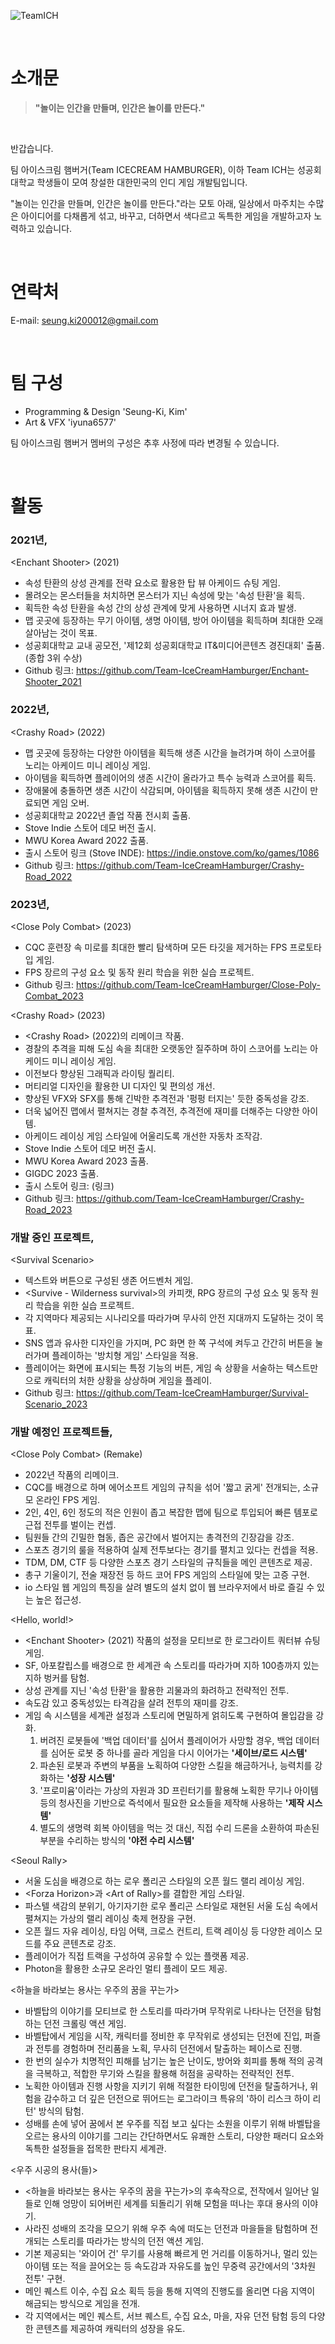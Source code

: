 

![TeamICH](https://user-images.githubusercontent.com/62886544/231495377-a81b9c19-3415-4611-a3ac-e12413c662d2.png)

<br/>

# 소개문

> **"놀이는 인간을 만들며, 인간은 놀이를 만든다."**

<br/>

반갑습니다.

팀 아이스크림 햄버거(Team ICECREAM HAMBURGER), 이하 Team ICH는 성공회대학교 학생들이 모여 창설한 대한민국의 인디 게임 개발팀입니다.

"놀이는 인간을 만들며, 인간은 놀이를 만든다."라는 모토 아래, 일상에서 마주치는 수많은 아이디어를 다채롭게 섞고, 바꾸고, 더하면서 색다르고 독특한 게임을 개발하고자 노력하고 있습니다.

<br/>

# 연락처
E-mail: <seung.ki200012@gmail.com>

<br/>

# 팀 구성
- Programming & Design 'Seung-Ki, Kim'
- Art & VFX 'iyuna6577'

팀 아이스크림 햄버거 멤버의 구성은 추후 사정에 따라 변경될 수 있습니다.

<br/>

# 활동

### 2021년,
\<Enchant Shooter> (2021)
  - 속성 탄환의 상성 관계를 전략 요소로 활용한 탑 뷰 아케이드 슈팅 게임.
  - 몰려오는 몬스터들을 처치하면 몬스터가 지닌 속성에 맞는 '속성 탄환'을 획득.
  - 획득한 속성 탄환을 속성 간의 상성 관계에 맞게 사용하면 시너지 효과 발생.
  - 맵 곳곳에 등장하는 무기 아이템, 생명 아이템, 방어 아이템을 획득하며 최대한 오래 살아남는 것이 목표.
  - 성공회대학교 교내 공모전, '제12회 성공회대학교 IT&미디어콘텐츠 경진대회' 출품. (종합 3위 수상)
  - Github 링크: https://github.com/Team-IceCreamHamburger/Enchant-Shooter_2021

### 2022년,
\<Crashy Road> (2022)
  - 맵 곳곳에 등장하는 다양한 아이템을 획득해 생존 시간을 늘려가며 하이 스코어를 노리는 아케이드 미니 레이싱 게임.
  - 아이템을 획득하면 플레이어의 생존 시간이 올라가고 특수 능력과 스코어를 획득.
  - 장애물에 충돌하면 생존 시간이 삭감되며, 아이템을 획득하지 못해 생존 시간이 만료되면 게임 오버.
  - 성공회대학교 2022년 졸업 작품 전시회 출품.
  - Stove Indie 스토어 데모 버전 출시.
  - MWU Korea Award 2022 출품.
  - 출시 스토어 링크 (Stove INDE): https://indie.onstove.com/ko/games/1086
  - Github 링크: https://github.com/Team-IceCreamHamburger/Crashy-Road_2022

### 2023년,
\<Close Poly Combat> (2023)
  - CQC 훈련장 속 미로를 최대한 빨리 탐색하며 모든 타깃을 제거하는 FPS 프로토타입 게임.
  - FPS 장르의 구성 요소 및 동작 원리 학습을 위한 실습 프로젝트.
  - Github 링크: https://github.com/Team-IceCreamHamburger/Close-Poly-Combat_2023

\<Crashy Road> (2023)
  - \<Crashy Road> (2022)의 리메이크 작품.
  - 경찰의 추격을 피해 도심 속을 최대한 오랫동안 질주하며 하이 스코어를 노리는 아케이드 미니 레이싱 게임.
  - 이전보다 향상된 그래픽과 라이팅 퀄리티.
  - 머티리얼 디자인을 활용한 UI 디자인 및 편의성 개선.
  - 향상된 VFX와 SFX를 통해 긴박한 추격전과 '펑펑 터지는' 듯한 중독성을 강조.
  - 더욱 넓어진 맵에서 펼쳐지는 경찰 추격전, 추격전에 재미를 더해주는 다양한 아이템.
  - 아케이드 레이싱 게임 스타일에 어울리도록 개선한 자동차 조작감.
  - Stove Indie 스토어 데모 버전 출시.
  - MWU Korea Award 2023 출품.
  - GIGDC 2023 출품.
  - 출시 스토어 링크: (링크)
  - Github 링크: https://github.com/Team-IceCreamHamburger/Crashy-Road_2023
    
### 개발 중인 프로젝트,
\<Survival Scenario> 
  - 텍스트와 버튼으로 구성된 생존 어드벤처 게임.
  - \<Survive - Wilderness survival>의 카피캣, RPG 장르의 구성 요소 및 동작 원리 학습을 위한 실습 프로젝트.
  - 각 지역마다 제공되는 시나리오를 따라가며 무사히 안전 지대까지 도달하는 것이 목표.
  - SNS 앱과 유사한 디자인을 가지며, PC 화면 한 쪽 구석에 켜두고 간간히 버튼을 눌러가며 플레이하는 '방치형 게임' 스타일을 적용.
  - 플레이어는 화면에 표시되는 특정 기능의 버튼, 게임 속 상황을 서술하는 텍스트만으로 캐릭터의 처한 상황을 상상하며 게임을 플레이.
  - Github 링크: https://github.com/Team-IceCreamHamburger/Survival-Scenario_2023

### 개발 예정인 프로젝트들,
\<Close Poly Combat> (Remake)
  - 2022년 작품의 리메이크.
  - CQC를 배경으로 하며 에어소프트 게임의 규칙을 섞어 '짧고 굵게' 전개되는, 소규모 온라인 FPS 게임.
  - 2인, 4인, 6인 정도의 적은 인원이 좁고 복잡한 맵에 팀으로 투입되어 빠른 템포로 근접 전투를 벌이는 컨셉.
  - 팀원들 간의 긴밀한 협동, 좁은 공간에서 벌어지는 총격전의 긴장감을 강조.
  - 스포츠 경기의 룰을 적용하여 실제 전투보다는 경기를 펼치고 있다는 컨셉을 적용.
  - TDM, DM, CTF 등 다양한 스포츠 경기 스타일의 규칙들을 메인 콘텐츠로 제공.
  - 총구 기울이기, 전술 재장전 등 하드 코어 FPS 게임의 스타일에 맞는 고증 구현.
  - io 스타일 웹 게임의 특징을 살려 별도의 설치 없이 웹 브라우저에서 바로 즐길 수 있는 높은 접근성.
 
\<Hello, world!>
  - \<Enchant Shooter> (2021) 작품의 설정을 모티브로 한 로그라이트 쿼터뷰 슈팅 게임.
  - SF, 아포칼립스를 배경으로 한 세계관 속 스토리를 따라가며 지하 100층까지 있는 지하 벙커를 탐험.
  - 상성 관계를 지닌 '속성 탄환'을 활용한 괴물과의 화려하고 전략적인 전투.
  - 속도감 있고 중독성있는 타격감을 살려 전투의 재미를 강조.
  - 게임 속 시스템을 세계관 설정과 스토리에 면밀하게 얽히도록 구현하여 몰입감을 강화.
    1) 버려진 로봇들에 '백업 데이터'를 심어서 플레이어가 사망할 경우, 백업 데이터를 심어둔 로봇 중 하나를 골라 게임을 다시 이어가는 **'세이브/로드 시스템'**
    2) 파손된 로봇과 주변의 부품을 노획하여 다양한 스킬을 해금하거나, 능력치를 강화하는 **'성장 시스템'**
    3) '프로미윰'이라는 가상의 자원과 3D 프린터기를 활용해 노획한 무기나 아이템 등의 청사진을 기반으로 즉석에서 필요한 요소들을 제작해 사용하는 **'제작 시스템'**
    4) 별도의 생명력 회복 아이템을 먹는 것 대신, 직접 수리 드론을 소환하여 파손된 부분을 수리하는 방식의 **'야전 수리 시스템'**

\<Seoul Rally>
  - 서울 도심을 배경으로 하는 로우 폴리곤 스타일의 오픈 월드 랠리 레이싱 게임.
  - \<Forza Horizon>과 \<Art of Rally>를 결합한 게임 스타일.
  - 파스텔 색감의 분위기, 아기자기한 로우 폴리곤 스타일로 재현된 서울 도심 속에서 펼쳐지는 가상의 랠리 레이싱 축제 현장을 구현.
  - 오픈 월드 자유 레이싱, 타임 어택, 크로스 컨트리, 트랙 레이싱 등 다양한 레이스 모드를 주요 콘텐츠로 강조.
  - 플레이어가 직접 트랙을 구성하여 공유할 수 있는 플랫폼 제공.
  - Photon을 활용한 소규모 온라인 멀티 플레이 모드 제공.

\<하늘을 바라보는 용사는 우주의 꿈을 꾸는가>
  - 바벨탑의 이야기를 모티브로 한 스토리를 따라가며 무작위로 나타나는 던전을 탐험하는 던전 크롤링 액션 게임.
  - 바벨탑에서 게임을 시작, 캐릭터를 정비한 후 무작위로 생성되는 던전에 진입, 퍼즐과 전투를 경험하며 전리품을 노획, 무사히 던전에서 탈출하는 페이스로 진행.
  - 한 번의 실수가 치명적인 피해를 남기는 높은 난이도, 방어와 회피를 통해 적의 공격을 극복하고, 적합한 무기와 스킬을 활용해 허점을 공략하는 전략적인 전투.
  - 노획한 아이템과 진행 사항을 지키기 위해 적절한 타이밍에 던전을 탈출하거나, 위험을 감수하고 더 깊은 던전으로 뛰어드는 로그라이크 특유의 '하이 리스크 하이 리턴' 방식의 탐험.
  - 성배를 손에 넣어 꿈에서 본 우주를 직접 보고 싶다는 소원을 이루기 위해 바벨탑을 오르는 용사의 이야기를 그리는 간단하면서도 유쾌한 스토리, 다양한 패러디 요소와 독특한 설정들을 접목한 판타지 세계관.

\<우주 시공의 용사(들)>
  - \<하늘을 바라보는 용사는 우주의 꿈을 꾸는가>의 후속작으로, 전작에서 일어난 일들로 인해 엉망이 되어버린 세계를 되돌리기 위해 모험을 떠나는 후대 용사의 이야기.
  - 사라진 성배의 조각을 모으기 위해 우주 속에 떠도는 던전과 마을들을 탐험하며 전개되는 스토리를 따라가는 방식의 던전 액션 게임.
  - 기본 제공되는 '와이어 건' 무기를 사용해 빠르게 먼 거리를 이동하거나, 멀리 있는 아이템 또는 적을 끌어오는 등 속도감과 자유도를 높인 무중력 공간에서의 '3차원 전투' 구현.
  - 메인 퀘스트 이수, 수집 요소 획득 등을 통해 지역의 진행도를 올리면 다음 지역이 해금되는 방식으로 게임을 전개.
  - 각 지역에서는 메인 퀘스트, 서브 퀘스트, 수집 요소, 마을, 자유 던전 탐험 등의 다양한 콘텐츠를 제공하여 캐릭터의 성장을 유도.
